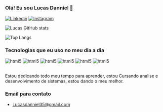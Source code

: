 ### Olá! Eu sou Lucas Danniel 🤙

[![Linkedin](https://img.shields.io/badge/LinkedIn-0077B5?style=for-the-badge&logo=linkedin&logoColor=white)](https://www.linkedin.com/in/lucas-danniel-bb57671a5)
[![Instagram](https://img.shields.io/badge/Instagram-E4405F?style=for-the-badge&logo=instagram&logoColor=white)](https://instagram.com/ooh_lusca?igshid=OGQ5ZDc2ODk2ZA==)

![Lucas GitHub stats](https://github-readme-stats.vercel.app/api?username=LucasDanniel&show_icons=true&theme=dracula)

![Top Langs](https://github-readme-stats.vercel.app/api/top-langs/?username=LucasDanniel&hide_progress=true&theme=dracula)



### Tecnologias que eu uso no meu dia a dia

<div style="display: inline_block">
<img aling="center" alt="html5" src="https://img.shields.io/badge/HTML5-E34F26?style=for-the-badge&logo=html5&logoColor=white" />
<img aling="center" alt="html5" src="https://img.shields.io/badge/CSS3-1572B6?style=for-the-badge&logo=css3&logoColor=white&logoColor=whitelogoColor=white" />
<img aling="center" alt="html5" src="https://img.shields.io/badge/JavaScript-F7DF1E?style=for-the-badge&logo=javascript&logoColor=black" />
<img aling="center" alt="html5" src="https://img.shields.io/badge/React-20232A?style=for-the-badge&logo=react&logoColor=61DAFB" />
<img aling="center" alt="html5" src="https://img.shields.io/badge/Bootstrap-563D7C?style=for-the-badge&logo=bootstrap&logoColor=white" />
<img aling="center" alt="html5" src="https://img.shields.io/badge/SQLite-07405E?style=for-the-badge&logo=sqlite&logoColor=white" />
</div><br>

Estou dedicando todo meu tempo para aprender, estou Cursando analise e desenvolvimento de sistemas, estou dando o meu melhor.

### Email para contato
* Lucasdanniel35@gmail.com
